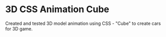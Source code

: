 # 3D CSS Animation Cube

Created and tested 3D model animation using CSS - "Cube" to create cars for 3D game.
